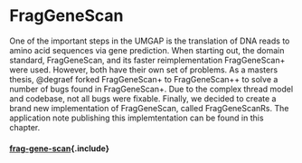 # FragGeneScan

One of the important steps in the UMGAP is the translation of DNA
reads to amino acid sequences via gene prediction. When starting out,
the domain standard, FragGeneScan, and its faster reimplementation
FragGeneScan+ were used. However, both have their own set of problems.
As a masters thesis, @degraef forked FragGeneScan+ to FragGeneScan++
to solve a number of bugs found in FragGeneScan+. Due to the complex
thread model and codebase, not all bugs were fixable. Finally, we
decided to create a brand new implementation of FragGeneScan, called
FragGeneScanRs. The application note publishing this implemtentation can
be found in this chapter.

#### [frag-gene-scan](main.md){.include}
